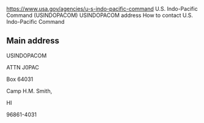 

https://www.usa.gov/agencies/u-s-indo-pacific-command
U.S. Indo-Pacific Command (USINDOPACOM)
USINDOPACOM address
How to contact U.S. Indo-Pacific Command

Main address
------------

USINDOPACOM
  

ATTN J0PAC
  

Box 64031
  

Camp H.M. Smith,

HI

96861-4031
